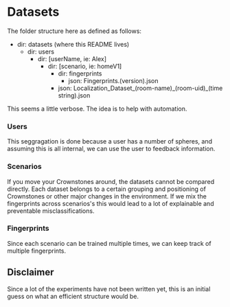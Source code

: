 # Datasets

The folder structure here as defined as follows:

- dir: datasets (where this README lives)
    - dir: users
        - dir: [userName, ie: Alex]
            - dir: [scenario, ie: homeV1]
                - dir: fingerprints
                    - json: Fingerprints.(version).json
                - json: Localization_Dataset_(room-name)\_(room-uid)_(time string).json
    

This seems a little verbose. The idea is to help with automation.

### Users

This seggragation is done because a user has a number of spheres, and assuming this is all internal, we can use the user to feedback information.

### Scenarios

If you move your Crownstones around, the datasets cannot be compared directly. Each dataset belongs to a certain grouping and positioning of Crownstones or other
major changes in the environment. If we mix the fingerprints across scenarios's this would lead to a lot of explainable and preventable misclassifications.

### Fingerprints

Since each scenario can be trained multiple times, we can keep track of multiple fingerprints. 


## Disclaimer

Since a lot of the experiments have not been written yet, this is an initial guess on what an efficient structure would be.